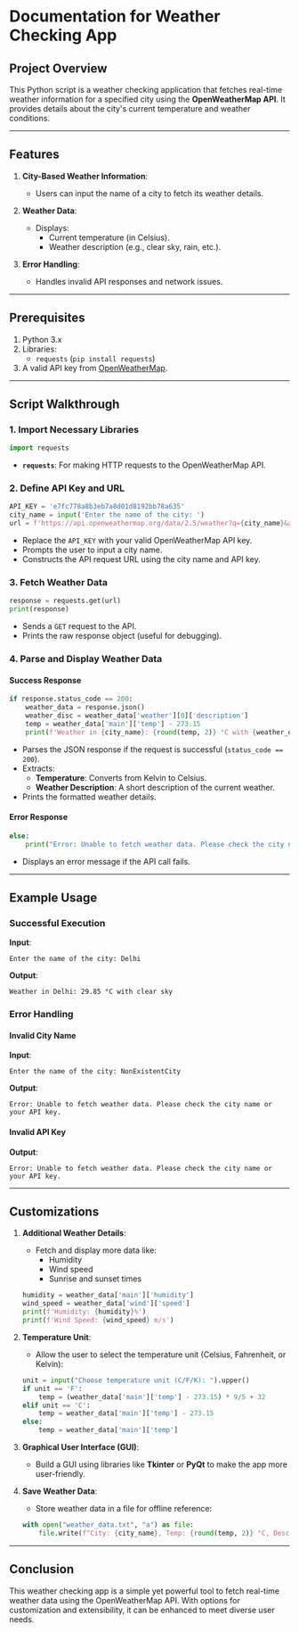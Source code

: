 
# Documentation for Weather Checking App

## Project Overview
This Python script is a weather checking application that fetches real-time weather information for a specified city using the **OpenWeatherMap API**. It provides details about the city's current temperature and weather conditions.

---

## Features
1. **City-Based Weather Information**:
   - Users can input the name of a city to fetch its weather details.

2. **Weather Data**:
   - Displays:
     - Current temperature (in Celsius).
     - Weather description (e.g., clear sky, rain, etc.).

3. **Error Handling**:
   - Handles invalid API responses and network issues.

---

## Prerequisites
1. Python 3.x
2. Libraries:
   - `requests` (`pip install requests`)
3. A valid API key from [OpenWeatherMap](https://openweathermap.org/).

---

## Script Walkthrough

### 1. Import Necessary Libraries
```python
import requests
```
- **`requests`**: For making HTTP requests to the OpenWeatherMap API.

### 2. Define API Key and URL
```python
API_KEY = 'e7fc778a8b3eb7a8d01d8192bb78a635'
city_name = input('Enter the name of the city: ')
url = f'https://api.openweathermap.org/data/2.5/weather?q={city_name}&appid={API_KEY}'
```
- Replace the `API_KEY` with your valid OpenWeatherMap API key.
- Prompts the user to input a city name.
- Constructs the API request URL using the city name and API key.

### 3. Fetch Weather Data
```python
response = requests.get(url)
print(response)
```
- Sends a `GET` request to the API.
- Prints the raw response object (useful for debugging).

### 4. Parse and Display Weather Data
#### Success Response
```python
if response.status_code == 200:
    weather_data = response.json()
    weather_disc = weather_data['weather'][0]['description']
    temp = weather_data['main']['temp'] - 273.15
    print(f'Weather in {city_name}: {round(temp, 2)} °C with {weather_disc}')
```
- Parses the JSON response if the request is successful (`status_code == 200`).
- Extracts:
  - **Temperature**: Converts from Kelvin to Celsius.
  - **Weather Description**: A short description of the current weather.
- Prints the formatted weather details.

#### Error Response
```python
else:
    print("Error: Unable to fetch weather data. Please check the city name or your API key.")
```
- Displays an error message if the API call fails.

---

## Example Usage

### Successful Execution
**Input**:
```
Enter the name of the city: Delhi
```

**Output**:
```
Weather in Delhi: 29.85 °C with clear sky
```

### Error Handling
#### Invalid City Name
**Input**:
```
Enter the name of the city: NonExistentCity
```

**Output**:
```
Error: Unable to fetch weather data. Please check the city name or your API key.
```

#### Invalid API Key
**Output**:
```
Error: Unable to fetch weather data. Please check the city name or your API key.
```

---

## Customizations
1. **Additional Weather Details**:
   - Fetch and display more data like:
     - Humidity
     - Wind speed
     - Sunrise and sunset times
   ```python
   humidity = weather_data['main']['humidity']
   wind_speed = weather_data['wind']['speed']
   print(f'Humidity: {humidity}%')
   print(f'Wind Speed: {wind_speed} m/s')
   ```

2. **Temperature Unit**:
   - Allow the user to select the temperature unit (Celsius, Fahrenheit, or Kelvin):
   ```python
   unit = input("Choose temperature unit (C/F/K): ").upper()
   if unit == 'F':
       temp = (weather_data['main']['temp'] - 273.15) * 9/5 + 32
   elif unit == 'C':
       temp = weather_data['main']['temp'] - 273.15
   else:
       temp = weather_data['main']['temp']
   ```

3. **Graphical User Interface (GUI)**:
   - Build a GUI using libraries like **Tkinter** or **PyQt** to make the app more user-friendly.

4. **Save Weather Data**:
   - Store weather data in a file for offline reference:
   ```python
   with open("weather_data.txt", "a") as file:
       file.write(f"City: {city_name}, Temp: {round(temp, 2)} °C, Description: {weather_disc}\n")
   ```

---

## Conclusion
This weather checking app is a simple yet powerful tool to fetch real-time weather data using the OpenWeatherMap API. With options for customization and extensibility, it can be enhanced to meet diverse user needs.
